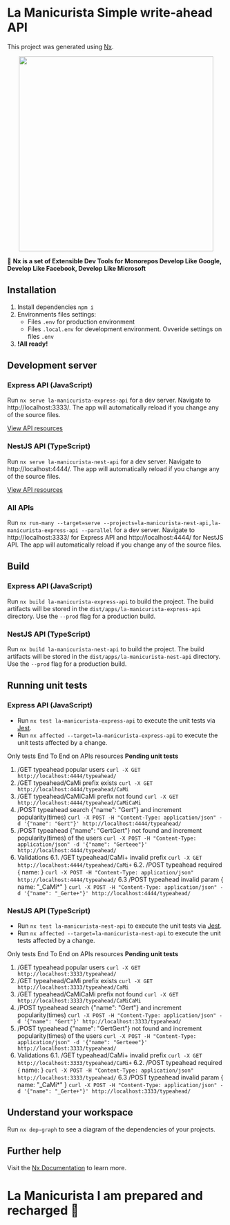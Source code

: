 # La Manicurista Simple write-ahead API

This project was generated using [Nx](https://nx.dev).

<p align="center"><img src="https://raw.githubusercontent.com/nrwl/nx/master/images/nx-logo.png" width="450"></p>

🔎 **Nx is a set of Extensible Dev Tools for Monorepos Develop Like Google, Develop Like Facebook, Develop Like Microsoft**

## Installation

1.  Install dependencies `npm i`
2.  Environments files settings:
    - Files `.env` for production environment
    - Files `.local.env` for development environment. Ovveride settings on files `.env`
3.  **!All ready!**

## Development server

### Express API (JavaScript)

Run `nx serve la-manicurista-express-api` for a dev server. Navigate to http://localhost:3333/. The app will automatically reload if you change any of the source files.

[View API resources](#express-api-resources)

### NestJS API (TypeScript)

Run `nx serve la-manicurista-nest-api` for a dev server. Navigate to http://localhost:4444/. The app will automatically reload if you change any of the source files.

[View API resources](#nestjs-api-resources)

### All APIs

Run `nx run-many --target=serve --projects=la-manicurista-nest-api,la-manicurista-express-api --parallel` for a dev server. Navigate to http://localhost:3333/ for Express API and http://localhost:4444/ for NestJS API. The app will automatically reload if you change any of the source files.

## Build

### Express API (JavaScript)

Run `nx build la-manicurista-express-api` to build the project. The build artifacts will be stored in the `dist/apps/la-manicurista-express-api` directory. Use the `--prod` flag for a production build.

### NestJS API (TypeScript)

Run `nx build la-manicurista-nest-api` to build the project. The build artifacts will be stored in the `dist/apps/la-manicurista-nest-api` directory. Use the `--prod` flag for a production build.

## Running unit tests

### Express API (JavaScript)

- Run `nx test la-manicurista-express-api` to execute the unit tests via [Jest](https://jestjs.io).
- Run `nx affected --target=la-manicurista-express-api` to execute the unit tests affected by a change.

Only tests End To End on APIs resources **Pending unit tests**
<a name="express-api-resources"></a>

1.  /GET typeahead popular users `curl -X GET http://localhost:4444/typeahead/`
2.  /GET typeahead/CaMi prefix exists `curl -X GET http://localhost:4444/typeahead/CaMi`
3.  /GET typeahead/CaMiCaMi prefix not found `curl -X GET http://localhost:4444/typeahead/CaMiCaMi`
4.  /POST typeahead search {"name": "Gert"} and increment popularity(times) `curl -X POST -H "Content-Type: application/json" -d '{"name": "Gert"}' http://localhost:4444/typeahead/`
5.  /POST typeahead {"name": "GertGert"} not found and increment popularity(times) of the users `curl -X POST -H "Content-Type: application/json" -d '{"name": "Gerteee"}' http://localhost:4444/typeahead/`
6.  Validations
    6.1. /GET typeahead/CaMi+ invalid prefix `curl -X GET http://localhost:4444/typeahead/CaMi+`
    6.2. /POST typeahead required { name: } `curl -X POST -H "Content-Type: application/json" http://localhost:4444/typeahead/`
    6.3 /POST typeahead invalid param { name: "\_CaMi\*" } `curl -X POST -H "Content-Type: application/json" -d '{"name": "_Gerte+"}' http://localhost:4444/typeahead/`

### NestJS API (TypeScript)

- Run `nx test la-manicurista-nest-api` to execute the unit tests via [Jest](https://jestjs.io).
- Run `nx affected --target=la-manicurista-nest-api` to execute the unit tests affected by a change.

Only tests End To End on APIs resources **Pending unit tests**
<a name="nestjs-api-resources"></a>

1.  /GET typeahead popular users `curl -X GET http://localhost:3333/typeahead/`
2.  /GET typeahead/CaMi prefix exists `curl -X GET http://localhost:3333/typeahead/CaMi`
3.  /GET typeahead/CaMiCaMi prefix not found `curl -X GET http://localhost:3333/typeahead/CaMiCaMi`
4.  /POST typeahead search {"name": "Gert"} and increment popularity(times) `curl -X POST -H "Content-Type: application/json" -d '{"name": "Gert"}' http://localhost:3333/typeahead/`
5.  /POST typeahead {"name": "GertGert"} not found and increment popularity(times) of the users `curl -X POST -H "Content-Type: application/json" -d '{"name": "Gerteee"}' http://localhost:3333/typeahead/`
6.  Validations
    6.1. /GET typeahead/CaMi+ invalid prefix `curl -X GET http://localhost:3333/typeahead/CaMi+`
    6.2. /POST typeahead required { name: } `curl -X POST -H "Content-Type: application/json" http://localhost:3333/typeahead/`
    6.3 /POST typeahead invalid param { name: "\_CaMi\*" } `curl -X POST -H "Content-Type: application/json" -d '{"name": "_Gerte+"}' http://localhost:3333/typeahead/`

## Understand your workspace

Run `nx dep-graph` to see a diagram of the dependencies of your projects.

## Further help

Visit the [Nx Documentation](https://nx.dev) to learn more.

# La Manicurista I am prepared and recharged :rocket:

